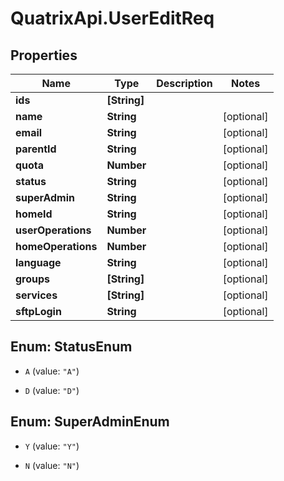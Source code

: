 # QuatrixApi.UserEditReq

## Properties
Name | Type | Description | Notes
------------ | ------------- | ------------- | -------------
**ids** | **[String]** |  | 
**name** | **String** |  | [optional] 
**email** | **String** |  | [optional] 
**parentId** | **String** |  | [optional] 
**quota** | **Number** |  | [optional] 
**status** | **String** |  | [optional] 
**superAdmin** | **String** |  | [optional] 
**homeId** | **String** |  | [optional] 
**userOperations** | **Number** |  | [optional] 
**homeOperations** | **Number** |  | [optional] 
**language** | **String** |  | [optional] 
**groups** | **[String]** |  | [optional] 
**services** | **[String]** |  | [optional] 
**sftpLogin** | **String** |  | [optional] 


<a name="StatusEnum"></a>
## Enum: StatusEnum


* `A` (value: `"A"`)

* `D` (value: `"D"`)




<a name="SuperAdminEnum"></a>
## Enum: SuperAdminEnum


* `Y` (value: `"Y"`)

* `N` (value: `"N"`)




